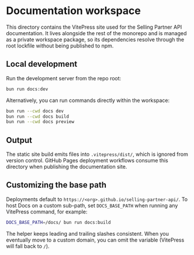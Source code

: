 # Documentation workspace

This directory contains the VitePress site used for the Selling Partner API documentation. It lives alongside the rest of the monorepo and is managed as a private workspace package, so its dependencies resolve through the root lockfile without being published to npm.

## Local development

Run the development server from the repo root:

```bash
bun run docs:dev
```

Alternatively, you can run commands directly within the workspace:

```bash
bun run --cwd docs dev
bun run --cwd docs build
bun run --cwd docs preview
```

## Output

The static site build emits files into `.vitepress/dist/`, which is ignored from version control. GitHub Pages deployment workflows consume this directory when publishing the documentation site.

## Customizing the base path

Deployments default to `https://<org>.github.io/selling-partner-api/`. To host Docs on a custom sub-path, set `DOCS_BASE_PATH` when running any VitePress command, for example:

```bash
DOCS_BASE_PATH=/docs/ bun run docs:build
```

The helper keeps leading and trailing slashes consistent. When you eventually move to a custom domain, you can omit the variable (VitePress will fall back to `/`).
